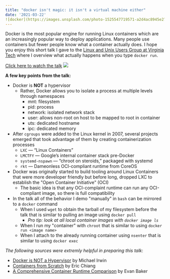 ```yaml
---
title: "docker isn't magic: it isn't a virtual machine either"
date: '2021-03-22'
![docker](https://images.unsplash.com/photo-1525547719571-a2d4ac8945e2?ixlib=rb-4.0.3&ixid=MnwxMjA3fDB8MHxwaG90by1wYWdlfHx8fGVufDB8fHx8&auto=format&fit=crop&w=464&q=80)
---
```


Docker is the most popular engine for running Linux containers which are an increasingly popular way to deploy applications. Many people use containers but fewer people know what a container actually does. I hope you enjoy this short talk I gave to the [Linux and Unix Users Group at Virginia Tech](https://vtluug.org) where I overview what actually happens when you type `docker run`.

[Click here to watch the talk](https://www.youtube.com/watch?v=a6Hb8mWKLZY)
[![](https://img.youtube.com/vi/a6Hb8mWKLZY/0.jpg)](https://www.youtube.com/watch?v=a6Hb8mWKLZY)

**A few key points from the talk:**

- Docker is **NOT** a hypervisor
  - Rather, Docker allows you to isolate a process at multiple levels through namespaces
    - mnt: filesystem
    - pid: process
    - network: isolated network stack
    - user: allows non-root on host to be mapped to root in container
    - uts: dedicated hostname
    - ipc: dedicated memory
- After `cgroups` were added to the Linux kernel in 2007, several projects emerged that took advantage of them by creating containerization processes
  - `LXC` — “Linux Containers”
  - `LMCTFY` — Google’s internal container stack pre-Docker
  - `systemd-nspawn` — “chroot on steroids,” packaged with systemd
  - `rkt` — Dameonless OCI-compliant runtime from CoreOS
- Docker was originally started to build tooling around Linux Containers that were more developer friendly but before long, dropped LXC to establish the "Open Container Initiative" (OCI)
  - The basic idea is that any OCI-complaint runtime can run any OCI-compliant image, so there is full compatibility
- In the talk all of the behavior I demo "manually" in `bash` can be mirrored to a `docker` command
  - When I used `wget` to obtain the tarball of my filesystem before the talk that is similar to pulling an image using `docker pull`
    - _Pro tip: look at all local container images with `docker image ls`_
  - When I run my "container" with `chroot` that is similar to using `docker run <image name>`
  - When I attach to the already running container using `nsenter` that is similar to using `docker exec`

_The following sources were extremly helpful in preparing this talk_:

- [Docker is NOT a Hypervisor](https://blog.mikesir87.io/2017/05/docker-is-not-a-hypervisor/) by Michael Irwin
- [Containers from Scratch](https://ericchiang.github.io/post/containers-from-scratch/) by Eric Chiang
- [A Comprehensive Container Runtime Comparison](https://www.capitalone.com/tech/cloud/container-runtime/) by Evan Baker
